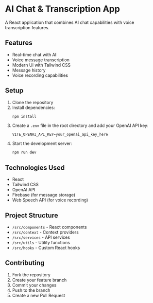 # AI Chat & Transcription App

A React application that combines AI chat capabilities with voice transcription features.

## Features

- Real-time chat with AI
- Voice message transcription
- Modern UI with Tailwind CSS
- Message history
- Voice recording capabilities

## Setup

1. Clone the repository
2. Install dependencies:
   ```bash
   npm install
   ```
3. Create a `.env` file in the root directory and add your OpenAI API key:
   ```
   VITE_OPENAI_API_KEY=your_openai_api_key_here
   ```
4. Start the development server:
   ```bash
   npm run dev
   ```

## Technologies Used

- React
- Tailwind CSS
- OpenAI API
- Firebase (for message storage)
- Web Speech API (for voice recording)

## Project Structure

- `/src/components` - React components
- `/src/context` - Context providers
- `/src/services` - API services
- `/src/utils` - Utility functions
- `/src/hooks` - Custom React hooks

## Contributing

1. Fork the repository
2. Create your feature branch
3. Commit your changes
4. Push to the branch
5. Create a new Pull Request
